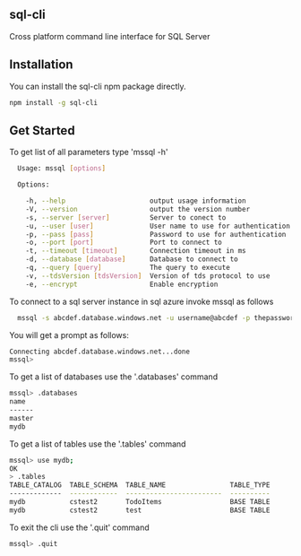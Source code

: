 ## sql-cli

Cross platform command line interface for SQL Server

## Installation

You can install the sql-cli npm package directly.
```bash
npm install -g sql-cli
```

## Get Started

To get list of all parameters type 'mssql -h'

```bash
  Usage: mssql [options]

  Options:

    -h, --help                     output usage information
    -V, --version                  output the version number
    -s, --server [server]          Server to conect to
    -u, --user [user]              User name to use for authentication
    -p, --pass [pass]              Password to use for authentication
    -o, --port [port]              Port to connect to
    -t, --timeout [timeout]        Connection timeout in ms
    -d, --database [database]      Database to connect to
    -q, --query [query]            The query to execute
    -v, --tdsVersion [tdsVersion]  Version of tds protocol to use
    -e, --encrypt                  Enable encryption
```    
To connect to a sql server instance in sql azure invoke mssql as follows

```bash
  mssql -s abcdef.database.windows.net -u username@abcdef -p thepassword -d mydatabase -e
```
  
You will get a prompt as follows:
```bash
Connecting abcdef.database.windows.net...done
mssql>
```

To get a list of databases use the '.databases' command
```bash
mssql> .databases
name
------
master
mydb
```
  
To get a list of tables use the '.tables' command
```bash
mssql> use mydb;
OK
> .tables
TABLE_CATALOG  TABLE_SCHEMA  TABLE_NAME                TABLE_TYPE
-------------  ------------  ------------------------  ----------
mydb           cstest2       TodoItems                 BASE TABLE
mydb           cstest2       test                      BASE TABLE
```
To exit the cli use the '.quit' command
```bash
mssql> .quit
```
